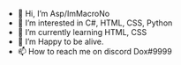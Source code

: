 - 👋 Hi, I’m Asp/ImMacroNo
- 👀 I’m interested in C#, HTML, CSS, Python
- 🌱 I’m currently learning HTML, CSS
- 💞️ I’m Happy to be alive.
- 📫 How to reach me on discord Dox#9999
<!---
Samthesad/Samthesad is a ✨ special ✨ repository because its `README.md` (this file) appears on your GitHub profile.
You can click the Preview link to take a look at your changes.
--->
